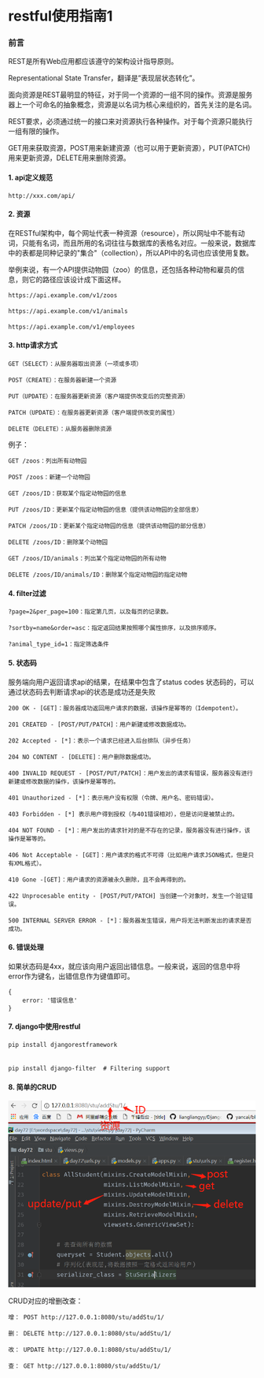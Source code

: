 
# restful使用指南1

### 前言

REST是所有Web应用都应该遵守的架构设计指导原则。 

Representational State Transfer，翻译是”表现层状态转化”。 

面向资源是REST最明显的特征，对于同一个资源的一组不同的操作。资源是服务器上一个可命名的抽象概念，资源是以名词为核心来组织的，首先关注的是名词。

REST要求，必须通过统一的接口来对资源执行各种操作。对于每个资源只能执行一组有限的操作。

GET用来获取资源，POST用来新建资源（也可以用于更新资源），PUT(PATCH)用来更新资源，DELETE用来删除资源。

#### 1. api定义规范

	http://xxx.com/api/


#### 2. 资源

在RESTful架构中，每个网址代表一种资源（resource），所以网址中不能有动词，只能有名词，而且所用的名词往往与数据库的表格名对应。一般来说，数据库中的表都是同种记录的"集合"（collection），所以API中的名词也应该使用复数。

举例来说，有一个API提供动物园（zoo）的信息，还包括各种动物和雇员的信息，则它的路径应该设计成下面这样。

	
	https://api.example.com/v1/zoos
	
	https://api.example.com/v1/animals
	
	https://api.example.com/v1/employees

#### 3. http请求方式

	GET（SELECT）：从服务器取出资源（一项或多项）

	POST（CREATE）：在服务器新建一个资源

	PUT（UPDATE）：在服务器更新资源（客户端提供改变后的完整资源）

	PATCH（UPDATE）：在服务器更新资源（客户端提供改变的属性）

	DELETE（DELETE）：从服务器删除资源


例子：

	GET /zoos：列出所有动物园

	POST /zoos：新建一个动物园

	GET /zoos/ID：获取某个指定动物园的信息

	PUT /zoos/ID：更新某个指定动物园的信息（提供该动物园的全部信息）

	PATCH /zoos/ID：更新某个指定动物园的信息（提供该动物园的部分信息）

	DELETE /zoos/ID：删除某个动物园

	GET /zoos/ID/animals：列出某个指定动物园的所有动物

	DELETE /zoos/ID/animals/ID：删除某个指定动物园的指定动物

#### 4. filter过滤


	?page=2&per_page=100：指定第几页，以及每页的记录数。

	?sortby=name&order=asc：指定返回结果按照哪个属性排序，以及排序顺序。

	?animal_type_id=1：指定筛选条件


#### 5. 状态码

服务端向用户返回请求api的结果，在结果中包含了status codes 状态码的，可以通过状态码去判断请求api的状态是成功还是失败

	200 OK - [GET]：服务器成功返回用户请求的数据，该操作是幂等的（Idempotent）。
	
	201 CREATED - [POST/PUT/PATCH]：用户新建或修改数据成功。
	
	202 Accepted - [*]：表示一个请求已经进入后台排队（异步任务）
	
	204 NO CONTENT - [DELETE]：用户删除数据成功。
	
	400 INVALID REQUEST - [POST/PUT/PATCH]：用户发出的请求有错误，服务器没有进行新建或修改数据的操作，该操作是幂等的。
	
	401 Unauthorized - [*]：表示用户没有权限（令牌、用户名、密码错误）。
	
	403 Forbidden - [*] 表示用户得到授权（与401错误相对），但是访问是被禁止的。
	
	404 NOT FOUND - [*]：用户发出的请求针对的是不存在的记录，服务器没有进行操作，该操作是幂等的。
	
	406 Not Acceptable - [GET]：用户请求的格式不可得（比如用户请求JSON格式，但是只有XML格式）。
	
	410 Gone -[GET]：用户请求的资源被永久删除，且不会再得到的。
	
	422 Unprocesable entity - [POST/PUT/PATCH] 当创建一个对象时，发生一个验证错误。
	
	500 INTERNAL SERVER ERROR - [*]：服务器发生错误，用户将无法判断发出的请求是否成功。


#### 6. 错误处理

如果状态码是4xx，就应该向用户返回出错信息。一般来说，返回的信息中将error作为键名，出错信息作为键值即可。
	
	{
		error: '错误信息'
	}


#### 7. django中使用restful

	pip install djangorestframework


	pip install django-filter  # Filtering support


#### 8. 简单的CRUD

![图](images/django_rest_method.png)

CRUD对应的增删改查：
	
	增： POST http://127.0.0.1:8080/stu/addStu/1/
	
	删： DELETE http://127.0.0.1:8080/stu/addStu/1/
	
	改： UPDATE http://127.0.0.1:8080/stu/addStu/1/
	
	查： GET http://127.0.0.1:8080/stu/addStu/1/


